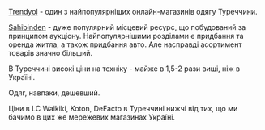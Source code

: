 [Trendyol](https://www.trendyol.com/) - один з найпопулярніших онлайн-магазинів одягу Туреччини.

[Sahibinden](sahibinden.com) - дуже популярний місцевий ресурс, що побудований за принципом аукціону. Найпопулярнішими розділами є придбання та оренда житла, а також придбання авто. Але насправді асортимент товарів значно більший.

В Туреччині високі ціни на техніку - майже в 1,5-2 рази вищі, ніж в Україні.

Одяг, навпаки, дешевший. 

Ціни в LC Waikiki, Koton, DeFacto в Туреччині нижчі від тих, що ми бачимо в цих же мережевих магазинах Україні.